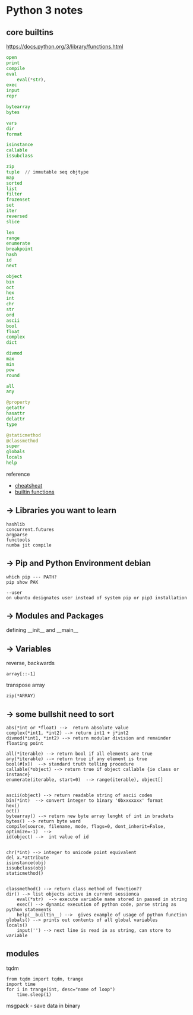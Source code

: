 
# Python 3 notes

## core builtins

https://docs.python.org/3/library/functions.html

```python
open
print
compile
eval
    eval(*str), 
exec
input
repr

bytearray
bytes

vars
dir
format

isinstance
callable
issubclass

zip
tuple  // immutable seq objtype
map
sorted
list
filter
frozenset
set
iter
reversed
slice

len
range
enumerate
breakpoint
hash
id
next

object
bin
oct
hex
int
chr
str
ord
ascii
bool
float
complex
dict

divmod
max
min
pow
round

all
any

@property
getattr
hasattr
delattr
type

@staticmethod
@classmethod
super
globals
locals
help
```
reference

- [cheatsheat](#https://gto76.github.io/python-cheatsheet)
- [builtin functions](https://docs.python.org/3/library/functions.html)

## -> Libraries you want to learn

```python3
hashlib
concurrent.futures
argparse
functools
numba jit compile
```

## -> Pip <version> and Python Environment debian

    which pip --- PATH?
    pip show PAK

    --user
    on ubuntu designates user instead of system pip or pip3 installation

## -> Modules and Packages

defining \_\_init__ and \_\_main__

## -> Variables

reverse, backwards

    array[::-1]

transpose array

    zip(*ARRAY)

## -> some bullshit need to sort

    abs(*int or *float) -->  return absolute value
    complex(*int1, *int2) --> return int1 + j*int2
    divmod(*int1, *int2) --> return modular division and remainder
    floating point
    
    all(*iterable) --> return bool if all elements are true
    any(*iterable) --> return true if any element is true
    bool(#[x])  --> standard truth telling procedure
    callable(*object) --> return true if object callable {ie class or instance}
    enumerate(iterable, start=0)  --> range(iterable), object[]
        
    
    ascii(object) --> return readable string of ascii codes
    bin(*int)  --> convert integer to binary '0bxxxxxxx' format
    hex()
    oct()
    bytearray() --> return new byte array lenght of int in brackets
    bytes() --> return byte word
    compile(source, filename, mode, flags=0, dont_inherit=False, optimize=-1)  -->
    id(object) -->  int value of id
    
        
    chr(*int) --> integer to unicode point equivalent
    del x.*attribute
    isinstance(obj)
    issubclass(obj)
    staticmethod()
        
    
    classmethod() --> return class method of function??
    dir() --> list objects active in current sessionca
        eval(*str)  --> execute variable name stored in passed in string  
        exec() --> dynamic execution of python code, parse string as python statements
        help(__builtin__) -->  gives example of usage of python function
    globals() --> prints out contents of all global variables
    locals()
        input('') --> next line is read in as string, can store to variable


## modules

tqdm

    from tqdm import tqdm, trange
    import time
    for i in trange(int, desc="name of loop")
        time.sleep(1) 

msgpack - save data in binary

